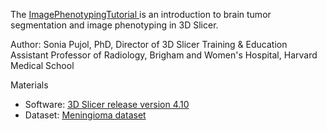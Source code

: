 
  
The <a href="http://spujol.github.io/ImagePhenotypingTutorial/blob/master/ImagePhenotypingTutorial_SoniaPujol.pdf" target="_blank"> ImagePhenotypingTutorial </a> is an introduction to brain tumor segmentation and image phenotyping in 3D Slicer.
  

Author: Sonia Pujol, PhD, Director of 3D Slicer Training & Education 
Assistant Professor of Radiology, Brigham and Women's Hospital, Harvard Medical School

Materials
* Software: [3D Slicer release version 4.10](https://download.slicer.org/)
* Dataset: [Meningioma dataset](https://github.com/spujol/ImagePhenotypingTutorial/blob/master/Meningioma.nrrd)




  

